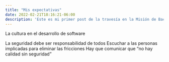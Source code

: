 ```yaml
---
title: "Mis expectativas"
date: 2022-02-21T18:16:21-06:00
description: 'Este es mi primer post de la travesía en la Misión de Backend con Node JS de Launch X.'
---
```

La cultura en el desarrollo de software

La seguridad debe ser responsabilidad de todos
Escuchar a las personas implicadas para eliminar las fricciones
Hay que comunicar que “no hay calidad sin seguridad”

